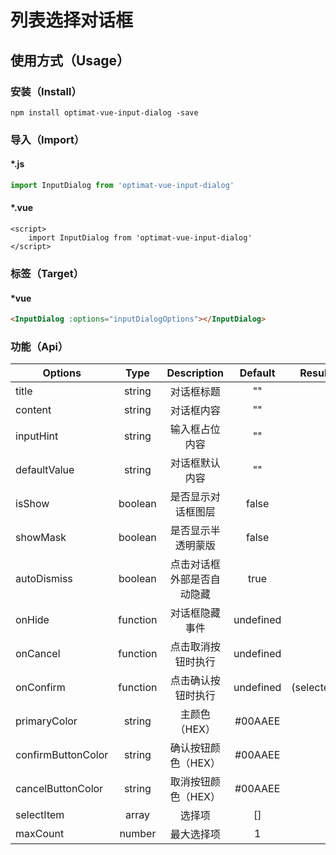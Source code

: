 # 列表选择对话框
## 使用方式（Usage）
### 安装（Install）
``
npm install optimat-vue-input-dialog -save
``

### 导入（Import）
#### *.js
```javascript
import InputDialog from 'optimat-vue-input-dialog'
```
#### *.vue
```vue
<script>
    import InputDialog from 'optimat-vue-input-dialog'
</script>
```
### 标签（Target）
#### *vue
```html
<InputDialog :options="inputDialogOptions"></InputDialog>
```

### 功能（Api）

| Options         | Type     | Description                 | Default | Result   |
|-----------------|:--------:|:---------------------------:|:--------:|:--------:|
| title  | string | 对话框标题 | "" | |
| content  | string | 对话框内容 | "" | |
| inputHint  | string | 输入框占位内容 | "" | |
| defaultValue  | string | 对话框默认内容 | "" | |
| isShow  | boolean | 是否显示对话框图层 | false | |
| showMask  | boolean | 是否显示半透明蒙版 | false | |
| autoDismiss  | boolean | 点击对话框外部是否自动隐藏 | true | |
| onHide  | function | 对话框隐藏事件 | undefined | |
| onCancel  | function | 点击取消按钮时执行 | undefined | |
| onConfirm  | function | 点击确认按钮时执行 | undefined | (selected) |
| primaryColor  | string | 主颜色（HEX） | #00AAEE | |
| confirmButtonColor  | string | 确认按钮颜色（HEX） | #00AAEE | |
| cancelButtonColor  | string | 取消按钮颜色（HEX） | #00AAEE | |
| selectItem | array | 选择项 | [] | |
| maxCount | number | 最大选择项 | 1 | |
